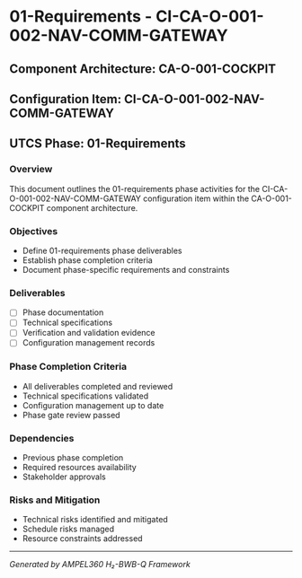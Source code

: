 # 01-Requirements - CI-CA-O-001-002-NAV-COMM-GATEWAY

## Component Architecture: CA-O-001-COCKPIT
## Configuration Item: CI-CA-O-001-002-NAV-COMM-GATEWAY
## UTCS Phase: 01-Requirements

### Overview
This document outlines the 01-requirements phase activities for the CI-CA-O-001-002-NAV-COMM-GATEWAY configuration item within the CA-O-001-COCKPIT component architecture.

### Objectives
- Define 01-requirements phase deliverables
- Establish phase completion criteria
- Document phase-specific requirements and constraints

### Deliverables
- [ ] Phase documentation
- [ ] Technical specifications
- [ ] Verification and validation evidence
- [ ] Configuration management records

### Phase Completion Criteria
- All deliverables completed and reviewed
- Technical specifications validated
- Configuration management up to date
- Phase gate review passed

### Dependencies
- Previous phase completion
- Required resources availability
- Stakeholder approvals

### Risks and Mitigation
- Technical risks identified and mitigated
- Schedule risks managed
- Resource constraints addressed

---
*Generated by AMPEL360 H₂-BWB-Q Framework*
